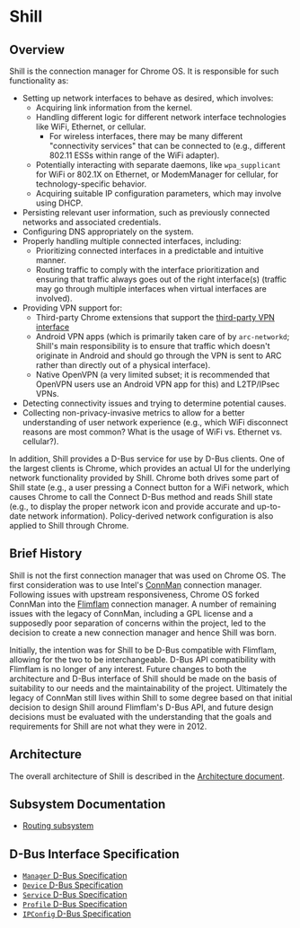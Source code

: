 # Shill

## Overview

Shill is the connection manager for Chrome OS. It is responsible for such
functionality as:
*   Setting up network interfaces to behave as desired, which involves:
    *   Acquiring link information from the kernel.
    *   Handling different logic for different network interface technologies
        like WiFi, Ethernet, or cellular.
        *   For wireless interfaces, there may be many different "connectivity
            services" that can be connected to (e.g., different 802.11 ESSs
            within range of the WiFi adapter).
    *   Potentially interacting with separate daemons, like `wpa_supplicant` for
        WiFi or 802.1X on Ethernet, or ModemManager for cellular, for
        technology-specific behavior.
    *   Acquiring suitable IP configuration parameters, which may involve using
        DHCP.
*   Persisting relevant user information, such as previously connected networks
    and associated credentials.
*   Configuring DNS appropriately on the system.
*   Properly handling multiple connected interfaces, including:
    *    Prioritizing connected interfaces in a predictable and intuitive
         manner.
    *    Routing traffic to comply with the interface prioritization and
         ensuring that traffic always goes out of the right interface(s)
         (traffic may go through multiple interfaces when virtual interfaces are
         involved).
*   Providing VPN support for:
    *    Third-party Chrome extensions that support the [third-party VPN
         interface](doc/thirdpartyvpn-api.txt)
    *    Android VPN apps (which is primarily taken care of by `arc-networkd`;
         Shill's main responsibility is to ensure that traffic which doesn't
         originate in Android and should go through the VPN is sent to ARC
         rather than directly out of a physical interface).
    *    Native OpenVPN (a very limited subset; it is recommended that OpenVPN
         users use an Android VPN app for this) and L2TP/IPsec VPNs.
*   Detecting connectivity issues and trying to determine potential causes.
*   Collecting non-privacy-invasive metrics to allow for a better understanding
    of user network experience (e.g., which WiFi disconnect reasons are most
    common? What is the usage of WiFi vs. Ethernet vs. cellular?).

In addition, Shill provides a D-Bus service for use by D-Bus clients. One of the
largest clients is Chrome, which provides an actual UI for the underlying
network functionality provided by Shill. Chrome both drives some part of Shill
state (e.g., a user pressing a Connect button for a WiFi network, which causes
Chrome to call the Connect D-Bus method and reads Shill state (e.g., to
display the proper network icon and provide accurate and up-to-date network
information). Policy-derived network configuration is also applied to Shill
through Chrome.

## Brief History

Shill is not the first connection manager that was used on Chrome OS. The first
consideration was to use Intel's [ConnMan] connection manager. Following issues
with upstream responsiveness, Chrome OS forked ConnMan into the [Flimflam]
connection manager. A number of remaining issues with the legacy of ConnMan,
including a GPL license and a supposedly poor separation of concerns within the
project, led to the decision to create a new connection manager and hence Shill
was born.

Initially, the intention was for Shill to be D-Bus compatible with Flimflam,
allowing for the two to be interchangeable. D-Bus API compatibility with
Flimflam is no longer of any interest. Future changes to both the architecture
and D-Bus interface of Shill should be made on the basis of suitability to our
needs and the maintainability of the project. Ultimately the legacy of ConnMan
still lives within Shill to some degree based on that initial decision to design
Shill around Flimflam's D-Bus API, and future design decisions must be evaluated
with the understanding that the goals and requirements for Shill are not what
they were in 2012.

## Architecture

The overall architecture of Shill is described in the [Architecture
document](doc/architecture.md).

## Subsystem Documentation

*   [Routing subsystem](doc/routing.md)

## D-Bus Interface Specification

*   [`Manager` D-Bus Specification](doc/manager-api.txt)
*   [`Device` D-Bus Specification](doc/device-api.txt)
*   [`Service` D-Bus Specification](doc/service-api.txt)
*   [`Profile` D-Bus Specification](doc/profile-api.txt)
*   [`IPConfig` D-Bus Specification](doc/ipconfig-api.txt)


[ConnMan]: https://git.kernel.org/pub/scm/network/connman/connman.git/
[Flimflam]: https://chromium.googlesource.com/chromiumos/platform/flimflam
